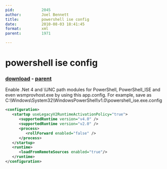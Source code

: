 ```yaml
---
pid:            2045
author:         Joel Bennett
title:          powershell ise config
date:           2010-08-03 18:41:45
format:         xml
parent:         1971

---
```


# powershell ise config

### [download](Scripts\2045.xml) - [parent](Scripts\1971.md)

Enable .Net 4 and \\UNC path modules for PowerShell, PowerShell_ISE and even wsmprovhost.exe by using this app.config.
For example, save as C:\Windows\System32\WindowsPowerShell\v1.0\powershell_ise.exe.config

```xml
<configuration>
   <startup useLegacyV2RuntimeActivationPolicy="true">
      <supportedRuntime version="v4.0" />
      <supportedRuntime version="v2.0" />
      <process>
         <rollForward enabled="false" />
      </process>
   </startup>
   <runtime>
      <loadFromRemoteSources enabled="true"/>
   </runtime>
</configuration>
```
